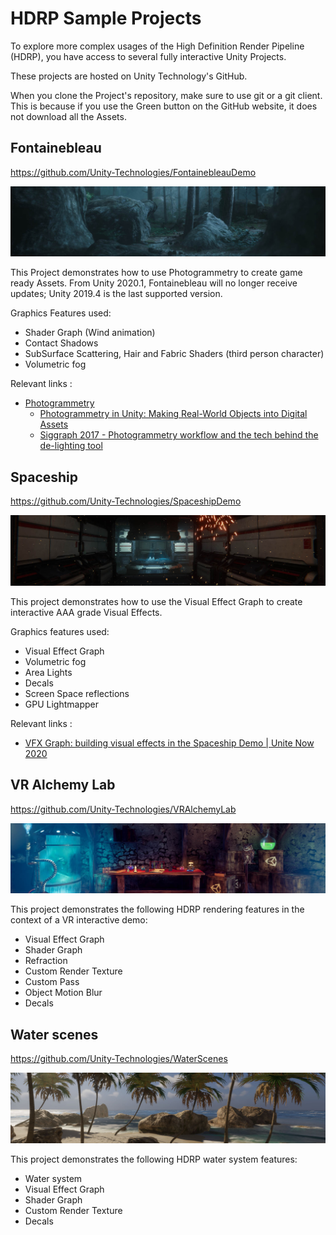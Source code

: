 # HDRP Sample Projects

To explore more complex usages of the High Definition Render Pipeline (HDRP), you have access to several fully interactive Unity Projects.

These projects are hosted on Unity Technology's GitHub.

When you clone the Project's repository, make sure to use git or a git client. This is because if you use the Green button on the GitHub website, it does not download all the Assets.

## Fontainebleau

https://github.com/Unity-Technologies/FontainebleauDemo

![Fontainebleau](Images/HDRPDemos-Fontainebleau.png)

This Project demonstrates how to use Photogrammetry to create game ready Assets. From Unity 2020.1, Fontainebleau will no longer receive updates; Unity 2019.4 is the last supported version.

Graphics Features used:

* Shader Graph (Wind animation)
* Contact Shadows
* SubSurface Scattering, Hair and Fabric Shaders (third person character)
* Volumetric fog

Relevant  links :

* [Photogrammetry](https://unity.com/solutions/photogrammetry)
  * [Photogrammetry in Unity: Making Real-World Objects into Digital Assets](https://unity.com/blog/engine-platform/photogrammetry-real-world-objects-into-digital-assets)
  * [Siggraph 2017 - Photogrammetry workflow and the tech behind the de-lighting tool](https://www.youtube.com/watch?v=Ny9ZXt_2v2Y)


## Spaceship

https://github.com/Unity-Technologies/SpaceshipDemo

![Spaceship](Images/HDRPDemos-Spaceship.png)

This project demonstrates how to use the Visual Effect Graph to create interactive AAA grade Visual Effects.

Graphics features used:

* Visual Effect Graph
* Volumetric fog
* Area Lights
* Decals
* Screen Space reflections
* GPU Lightmapper

Relevant links :
* [VFX Graph: building visual effects in the Spaceship Demo | Unite Now 2020](https://www.youtube.com/watch?v=Od16mcOzl2M)

## VR Alchemy Lab

https://github.com/Unity-Technologies/VRAlchemyLab

![VR Alchemy Lab](Images/HDRPDemos-VRAlchemyLab.png)

This project demonstrates the following HDRP rendering features in the context of a VR interactive demo:

* Visual Effect Graph
* Shader Graph
* Refraction
* Custom Render Texture
* Custom Pass
* Object Motion Blur
* Decals

## Water scenes

https://github.com/Unity-Technologies/WaterScenes

![Water Scenes](Images/HDRPDemos-Water.png)

This project demonstrates the following HDRP water system features:

* Water system
* Visual Effect Graph
* Shader Graph
* Custom Render Texture
* Decals
